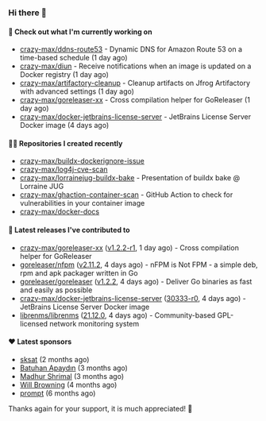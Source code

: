 ### Hi there 👋

#### 👷 Check out what I'm currently working on

- [crazy-max/ddns-route53](https://github.com/crazy-max/ddns-route53) - Dynamic DNS for Amazon Route 53 on a time-based schedule (1 day ago)
- [crazy-max/diun](https://github.com/crazy-max/diun) - Receive notifications when an image is updated on a Docker registry (1 day ago)
- [crazy-max/artifactory-cleanup](https://github.com/crazy-max/artifactory-cleanup) - Cleanup artifacts on Jfrog Artifactory with advanced settings (1 day ago)
- [crazy-max/goreleaser-xx](https://github.com/crazy-max/goreleaser-xx) - Cross compilation helper for GoReleaser (1 day ago)
- [crazy-max/docker-jetbrains-license-server](https://github.com/crazy-max/docker-jetbrains-license-server) - JetBrains License Server Docker image (4 days ago)

#### 👨‍💻 Repositories I created recently

- [crazy-max/buildx-dockerignore-issue](https://github.com/crazy-max/buildx-dockerignore-issue)
- [crazy-max/log4j-cve-scan](https://github.com/crazy-max/log4j-cve-scan)
- [crazy-max/lorrainejug-buildx-bake](https://github.com/crazy-max/lorrainejug-buildx-bake) - Presentation of buildx bake @ Lorraine JUG
- [crazy-max/ghaction-container-scan](https://github.com/crazy-max/ghaction-container-scan) - GitHub Action to check for vulnerabilities in your container image
- [crazy-max/docker-docs](https://github.com/crazy-max/docker-docs)

#### 🚀 Latest releases I've contributed to

- [crazy-max/goreleaser-xx](https://github.com/crazy-max/goreleaser-xx) ([v1.2.2-r1](https://github.com/crazy-max/goreleaser-xx/releases/tag/v1.2.2-r1), 1 day ago) - Cross compilation helper for GoReleaser
- [goreleaser/nfpm](https://github.com/goreleaser/nfpm) ([v2.11.2](https://github.com/goreleaser/nfpm/releases/tag/v2.11.2), 4 days ago) - nFPM is Not FPM - a simple deb, rpm and apk packager written in Go
- [goreleaser/goreleaser](https://github.com/goreleaser/goreleaser) ([v1.2.2](https://github.com/goreleaser/goreleaser/releases/tag/v1.2.2), 4 days ago) - Deliver Go binaries as fast and easily as possible
- [crazy-max/docker-jetbrains-license-server](https://github.com/crazy-max/docker-jetbrains-license-server) ([30333-r0](https://github.com/crazy-max/docker-jetbrains-license-server/releases/tag/30333-r0), 4 days ago) - JetBrains License Server Docker image
- [librenms/librenms](https://github.com/librenms/librenms) ([21.12.0](https://github.com/librenms/librenms/releases/tag/21.12.0), 4 days ago) - Community-based GPL-licensed network monitoring system

#### ❤️ Latest sponsors
- [sksat](https://github.com/sksat) (2 months ago)
- [Batuhan Apaydın](https://github.com/developer-guy) (3 months ago)
- [Madhur Shrimal](https://github.com/shrimalmadhur) (3 months ago)
- [Will Browning](https://github.com/willbrowningme) (4 months ago)
- [prompt](https://github.com/pr-mpt) (6 months ago)

Thanks again for your support, it is much appreciated! 🙏
